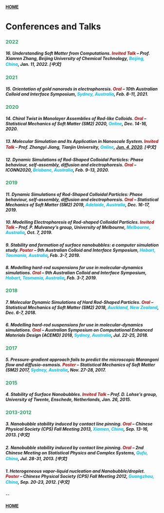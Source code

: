 #### [HOME](./index.html)
# Conferences and Talks

### **<span style="color:#2da266">2022</span>**

##### 16. Understanding Soft Matter from Computations. <span style="color:#b80000">Invited Talk</span> – Prof. Xianren Zhang, Beijing University of Chemical Technology, <span style="color:#00bfff">Beijing, China</span>, Jan. 11, 2022. [中文]


### **<span style="color:#2da266">2021</span>**

##### 15. Orientation of gold nanorods in electrophoresis. <span style="color:#b80000">Oral</span> – 10th Australian Colloid and Interface Symposium, <span style="color:#00bfff">Sydney, Australia</span>, Feb. 8-11, 2021.

### **<span style="color:#2da266">2020</span>**

##### 14. Chiral Twist in Monolayer Assemblies of Rod-like Colloids. <span style="color:#b80000">Oral</span> – Statistical Mechanics of Soft Matter (SM2) 2020, <span style="color:#00bfff">Online</span>, Dec. 14-16, 2020.

##### 13. Molecular Simulation and Its Application in Nanoscale System. <span style="color:#b80000">Invited Talk</span> – Prof. Zhongyi Jiang, Tianjin University, <span style="color:#00bfff">Online</span>, [Jun. 4, 2020](http://jiang-lab.com/article/926). [中文]

##### 12. Dynamic Simulations of Rod-Shaped Colloidal Particles: Phase behaviour, self-assembly, diffusion and electrophoresis. <span style="color:#b80000">Oral</span> – ICONN2020, <span style="color:#00bfff">Brisbane, Australia</span>, Feb. 9-13, 2020.

### **<span style="color:#2da266">2019</span>**


##### 11. Dynamic Simulations of Rod-Shaped Colloidal Particles: Phase behaviour, self-assembly, diffusion and electrophoresis. <span style="color:#b80000">Oral</span> – Statistical Mechanics of Soft Matter (SM2) 2019, <span style="color:#00bfff">Adelaide, Australia</span>, Dec. 16-17, 2019.

##### 10. Modelling Electrophoresis of Rod-shaped Colloidal Particles. <span style="color:#b80000">Invited Talk</span> – Prof. P. Mulvaney’s group, University of Melbourne, <span style="color:#00bfff">Melbourne, Australia</span>, Oct. 7, 2019.

##### 9. Stability and formation of surface nanobubbles: a computer simulation study. <span style="color:#b80000">Poster</span> – 9th Australian Colloid and Interface Symposium, <span style="color:#00bfff">Hobart, Tasmania, Australia</span>, Feb. 3-7, 2019.

##### 8. Modelling hard-rod suspensions for use in molecular-dynamics simulations. <span style="color:#b80000">Oral</span> – 9th Australian Colloid and Interface Symposium, <span style="color:#00bfff">Hobart, Tasmania, Australia</span>, Feb. 3-7, 2019.

### **<span style="color:#2da266">2018</span>**

##### 7. Molecular Dynamic Simulations of Hard Rod-Shaped Particles. <span style="color:#b80000">Oral</span> – Statistical Mechanics of Soft Matter (SM2) 2018, <span style="color:#00bfff">Auckland, New Zealand</span>, Dec. 6-7, 2018.

##### 6. Modelling hard-rod suspensions for use in molecular-dynamics simulations. <span style="color:#b80000">Oral</span> – Australian Symposium on Computational Enhanced Materials Design (ACEMD) 2018, <span style="color:#00bfff">Sydney, Australia</span>, Jul. 22-25, 2018.

### **<span style="color:#2da266">2017</span>**

##### 5. Pressure-gradient approach fails to predict the microscopic Marangoni flow and diffusio-osmosis. <span style="color:#b80000">Poster</span> – Statistical Mechanics of Soft Matter (SM2) 2017, <span style="color:#00bfff">Sydney, Australia</span>, Nov. 27-28, 2017.


### **<span style="color:#2da266">2015</span>**

##### 4. Stability of Surface Nanobubbles. <span style="color:#b80000">Invited Talk</span> – Prof. D. Lohse’s group, University of Twente, Enschede, Netherlands, Jan. 26, 2015.


### **<span style="color:#2da266">2013-2012</span>**

##### 3. Nanobubble stability induced by contact line pinning. <span style="color:#b80000">Oral</span> – Chinese Physical Society (CPS) Fall Meeting 2013, <span style="color:#00bfff">Xiamen, China</span>, Sep. 13-16, 2013. [中文]

##### 2. Nanobubble stability induced by contact line pinning. <span style="color:#b80000">Oral</span> – 2nd Chinese Meeting on Statistical Physics and Complex Systems, <span style="color:#00bfff">Qufu, China</span>, Jul. 28-31, 2013. [中文]

##### 1. Heterogeneous vapor-liquid nucleation and Nanobubble/droplet. <span style="color:#b80000">Poster</span> – Chinese Physical Society (CPS) Fall Meeting 2012, <span style="color:#00bfff">Guangzhou, China</span>, Sep. 20-23, 2012. [中文]

--
#### [HOME](./index.html)
